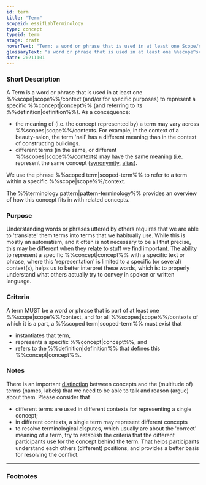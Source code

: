 ```yaml
---
id: term
title: "Term"
scopeid: essifLabTerminology
type: concept
typeid: term
stage: draft
hoverText: "Term: a word or phrase that is used in at least one Scope/context to represent a specific Concept (and referring to its Definition)."
glossaryText: "a word or phrase that is used in at least one %%scope^scope%%/context to represent a specific %%concept^concept%% (and referring to its %%definition^definition%%)."
date: 20211101
---
```


### Short Description
A Term is a word or phrase that is used in at least one %%scope|scope%%/context (and/or for specific purposes) to represent a specific %%concept|concept%% (and referring to its %%definition|definition%%). As a concequence:
- the meaning of (i.e. the concept represented by) a term may vary across %%scopes|scope%%/contexts. For example, in the context of a beauty-salon, the term 'nail' has a different meaning than in the context of constructing buildings.
- different terms (in the same, or different %%scopes|scope%%/contexts) may have the same meaning (i.e. represent the same concept ([synonymity](https://en.wikipedia.org/wiki/Synonym), [alias](https://www.merriam-webster.com/dictionary/alias)).

We use the phrase %%scoped term|scoped-term%% to refer to a term within a specific %%scope|scope%%/context.

The %%terminology pattern|pattern-terminology%% provides an overview of how this concept fits in with related concepts.

### Purpose
Understanding words or phrases uttered by others requires that we are able to 'translate' them terms into terms that we habitually use. While this is mostly an automatism, and it often is not necessary to be all that precise, this may be different when they relate to stuff we find important. The ability to represent a specific %%concept|concept%% with a specific text or phrase, where this 'representation' is limited to a specific (or several) context(s), helps us to better interpret these words, which is: to properly understand what others actually try to convey in spoken or written language.

### Criteria
A term MUST be a word or phrase that is part of at least one %%scope|scope%%/context, and for all %%scopes|scope%%/contexts of which it is a part, a %%scoped term|scoped-term%% must exist that
- instantiates that term,
- represents a specific %%concept|concept%%, and
- refers to the %%definition|definition%% that defines this %%concept|concept%%.

### Notes
There is an important [distinction](https://simple.wikipedia.org/wiki/Concept) between concepts and the (multitude of) terms (names, labels) that we need to be able to talk and reason (argue) about them. Please consider that

* different terms are used in different contexts for representing a single concept;
* in different contexts, a single term may represent different concepts
* to resolve terminological disputes, which usually are about the 'correct' meaning of a term, try to establish the criteria that the different participants use for the concept behind the term. That helps participants understand each others (different) positions, and provides a better basis for resolving the conflict.

---
### Footnotes

[^1]: WikiPedia has a concise [explanation of concepts](https://en.wikipedia.org/wiki/Concept). We use the term 'concept' as a [mental representation](https://en.wikipedia.org/wiki/Mental_representation).

[^2]: For the difference between 'Concept' and 'Term', see https://simple.wikipedia.org/wiki/Concept.
